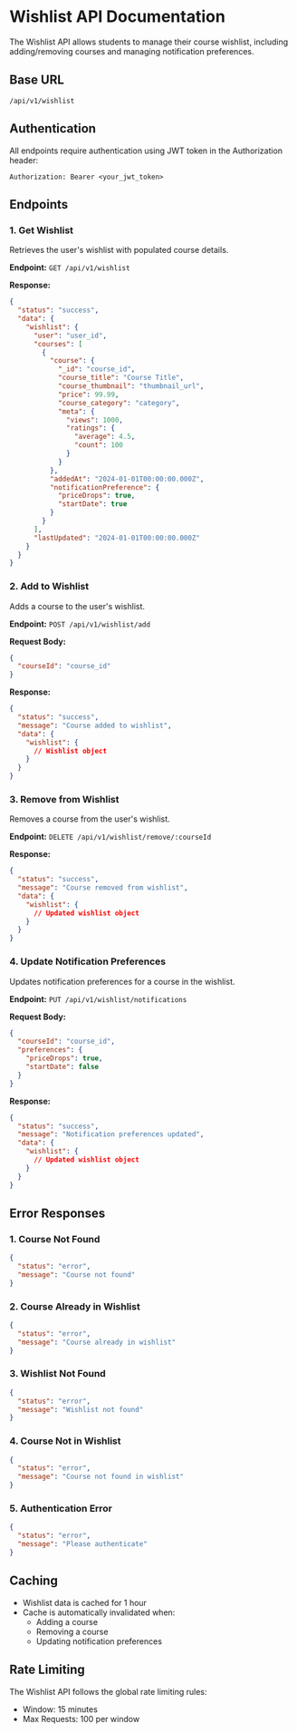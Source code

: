 # Wishlist API Documentation

The Wishlist API allows students to manage their course wishlist, including adding/removing courses and managing notification preferences.

## Base URL
```
/api/v1/wishlist
```

## Authentication
All endpoints require authentication using JWT token in the Authorization header:
```
Authorization: Bearer <your_jwt_token>
```

## Endpoints

### 1. Get Wishlist
Retrieves the user's wishlist with populated course details.

**Endpoint:** `GET /api/v1/wishlist`

**Response:**
```json
{
  "status": "success",
  "data": {
    "wishlist": {
      "user": "user_id",
      "courses": [
        {
          "course": {
            "_id": "course_id",
            "course_title": "Course Title",
            "course_thumbnail": "thumbnail_url",
            "price": 99.99,
            "course_category": "category",
            "meta": {
              "views": 1000,
              "ratings": {
                "average": 4.5,
                "count": 100
              }
            }
          },
          "addedAt": "2024-01-01T00:00:00.000Z",
          "notificationPreference": {
            "priceDrops": true,
            "startDate": true
          }
        }
      ],
      "lastUpdated": "2024-01-01T00:00:00.000Z"
    }
  }
}
```

### 2. Add to Wishlist
Adds a course to the user's wishlist.

**Endpoint:** `POST /api/v1/wishlist/add`

**Request Body:**
```json
{
  "courseId": "course_id"
}
```

**Response:**
```json
{
  "status": "success",
  "message": "Course added to wishlist",
  "data": {
    "wishlist": {
      // Wishlist object
    }
  }
}
```

### 3. Remove from Wishlist
Removes a course from the user's wishlist.

**Endpoint:** `DELETE /api/v1/wishlist/remove/:courseId`

**Response:**
```json
{
  "status": "success",
  "message": "Course removed from wishlist",
  "data": {
    "wishlist": {
      // Updated wishlist object
    }
  }
}
```

### 4. Update Notification Preferences
Updates notification preferences for a course in the wishlist.

**Endpoint:** `PUT /api/v1/wishlist/notifications`

**Request Body:**
```json
{
  "courseId": "course_id",
  "preferences": {
    "priceDrops": true,
    "startDate": false
  }
}
```

**Response:**
```json
{
  "status": "success",
  "message": "Notification preferences updated",
  "data": {
    "wishlist": {
      // Updated wishlist object
    }
  }
}
```

## Error Responses

### 1. Course Not Found
```json
{
  "status": "error",
  "message": "Course not found"
}
```

### 2. Course Already in Wishlist
```json
{
  "status": "error",
  "message": "Course already in wishlist"
}
```

### 3. Wishlist Not Found
```json
{
  "status": "error",
  "message": "Wishlist not found"
}
```

### 4. Course Not in Wishlist
```json
{
  "status": "error",
  "message": "Course not found in wishlist"
}
```

### 5. Authentication Error
```json
{
  "status": "error",
  "message": "Please authenticate"
}
```

## Caching
- Wishlist data is cached for 1 hour
- Cache is automatically invalidated when:
  - Adding a course
  - Removing a course
  - Updating notification preferences

## Rate Limiting
The Wishlist API follows the global rate limiting rules:
- Window: 15 minutes
- Max Requests: 100 per window 